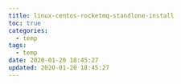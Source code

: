 ```yaml
---
title: linux-centos-rocketmq-standlone-install
toc: true
categories:
  - temp
tags:
  - temp
date: 2020-01-20 18:45:27
updated: 2020-01-20 18:45:27
---
```

